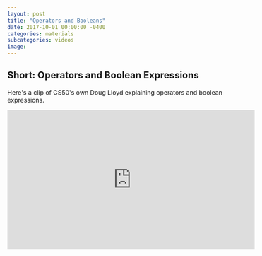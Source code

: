 ```yaml
---
layout: post
title: "Operators and Booleans"
date: 2017-10-01 00:00:00 -0400
categories: materials
subcategories: videos
image:
---
```


## Short: Operators and Boolean Expressions

Here's a clip of CS50's own Doug Lloyd explaining operators and boolean expressions.

<iframe width="560" height="315" src="https://www.youtube.com/embed/_FC-8QaaYgs" frameborder="0" allowfullscreen></iframe>
